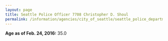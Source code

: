 ```yaml
---
layout: page
title: Seattle Police Officer 7708 Christopher D. Shoul
permalink: /information/agencies/city_of_seattle/seattle_police_department/copbook/7708/
---
```


**Age as of Feb. 24, 2016:** 35.0
